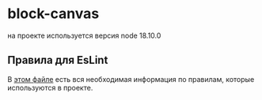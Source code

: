 # block-canvas

на проекте используется версия node 18.10.0

## Правила для EsLint

В [этом файле](EsLint.md) есть вся необходимая информация по правилам, которые используются в проекте.
